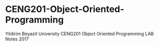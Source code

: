 # CENG201-Object-Oriented-Programming
Yildirim Beyazit University CENG201 Object Oriented Programming LAB Notes 2017
